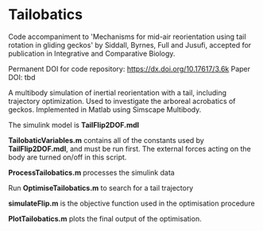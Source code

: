 # Tailobatics

Code accompaniment to 'Mechanisms for mid-air reorientation using tail rotation in gliding geckos' by Siddall, Byrnes, Full and Jusufi, accepted for publication in Integrative and Comparative Biology. 

Permanent DOI for code repository: https://dx.doi.org/10.17617/3.6k
Paper DOI: tbd

A multibody simulation of inertial reorientation with a tail, including trajectory optimization. Used to investigate the arboreal acrobatics of geckos. Implemented in Matlab using Simscape Multibody.

The simulink model is **TailFlip2DOF.mdl**

**TailobaticVariables.m** contains all of the constants used by **TailFlip2DOF.mdl**, and must be run first. The external forces acting on the body are turned on/off in this script.

**ProcessTailobatics.m**  processes the simulink data

Run **OptimiseTailobatics.m** to search for a tail trajectory

**simulateFlip.m** is the objective function used in the optimisation procedure

**PlotTailobatics.m** plots the final output of the optimisation.
